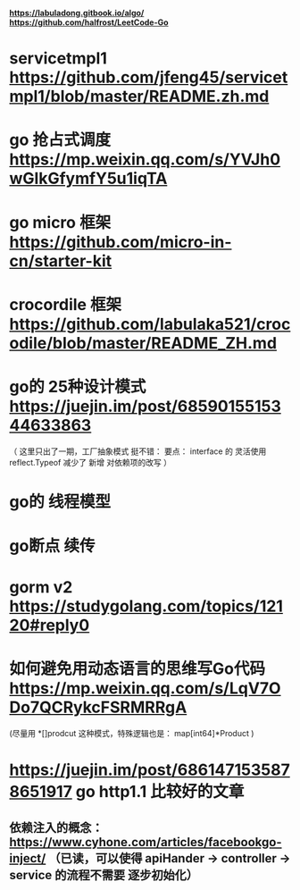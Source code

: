 **https://labuladong.gitbook.io/algo/** 
**https://github.com/halfrost/LeetCode-Go**


# servicetmpl1 https://github.com/jfeng45/servicetmpl1/blob/master/README.zh.md 
# go 抢占式调度 https://mp.weixin.qq.com/s/YVJh0wGlkGfymfY5u1iqTA
# go micro 框架 https://github.com/micro-in-cn/starter-kit
# crocordile 框架 https://github.com/labulaka521/crocodile/blob/master/README_ZH.md 

# go的 25种设计模式 https://juejin.im/post/6859015515344633863
（
   这里只出了一期，工厂抽象模式 挺不错：
   要点：
      interface 的 灵活使用
      reflect.Typeof 减少了 新增 对依赖项的改写
 ）
# go的 线程模型
# go断点 续传
# gorm v2 https://studygolang.com/topics/12120#reply0
# 如何避免用动态语言的思维写Go代码 https://mp.weixin.qq.com/s/LqV7ODo7QCRykcFSRMRRgA
(尽量用 *[]prodcut 这种模式，特殊逻辑也是： map[int64]*Product )

# https://juejin.im/post/6861471535878651917 go http1.1 比较好的文章


## 依赖注入的概念： https://www.cyhone.com/articles/facebookgo-inject/ （已读，可以使得 apiHander -> controller -> service 的流程不需要 逐步初始化）